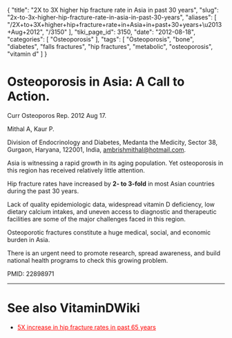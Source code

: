 {
    "title": "2X to 3X higher hip fracture rate in Asia in past 30 years",
    "slug": "2x-to-3x-higher-hip-fracture-rate-in-asia-in-past-30-years",
    "aliases": [
        "/2X+to+3X+higher+hip+fracture+rate+in+Asia+in+past+30+years+\u2013+Aug+2012",
        "/3150"
    ],
    "tiki_page_id": 3150,
    "date": "2012-08-18",
    "categories": [
        "Osteoporosis"
    ],
    "tags": [
        "Osteoporosis",
        "bone",
        "diabetes",
        "falls fractures",
        "hip fractures",
        "metabolic",
        "osteoporosis",
        "vitamin d"
    ]
}


# Osteoporosis in Asia: A Call to Action.

Curr Osteoporos Rep. 2012 Aug 17. 

Mithal A, Kaur P.

Division of Endocrinology and Diabetes, Medanta the Medicity, Sector 38, Gurgaon, Haryana, 122001, India, ambrishmithal@hotmail.com.

Asia is witnessing a rapid growth in its aging population. Yet osteoporosis in this region has received relatively little attention. 

Hip fracture rates have increased by  **2- to 3-fold**  in most Asian countries during the past 30 years. 

Lack of quality epidemiologic data, widespread vitamin D deficiency, low dietary calcium intakes, and uneven access to diagnostic and therapeutic facilities are some of the major challenges faced in this region. 

Osteoporotic fractures constitute a huge medical, social, and economic burden in Asia. 

There is an urgent need to promote research, spread awareness, and build national health programs to check this growing problem.

PMID: 22898971

- - - - - - - - - - - - - 

# See also VitaminDWiki

* <a href="/posts/5x-increase-in-hip-fracture-rates-in-past-65-years" style="color: red; text-decoration: underline;" title="This link has an unknown page_id: 3083">5X increase in hip fracture rates in past 65 years</a>
